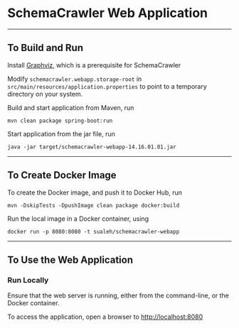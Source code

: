 # SchemaCrawler Web Application

-----

## To Build and Run

Install [Graphviz](http://www.graphviz.org), which is a prerequisite for SchemaCrawler

Modify `schemacrawler.webapp.storage-root` in `src/main/resources/application.properties` 
to point to a temporary directory on your system. 

Build and start application from Maven, run
```
mvn clean package spring-boot:run
```

Start application from the jar file, run
```
java -jar target/schemacrawler-webapp-14.16.01.01.jar
```

-----

## To Create Docker Image 

To create the Docker image, and push it to Docker Hub, run
```
mvn -DskipTests -DpushImage clean package docker:build 
```

Run the local image in a Docker container, using
```
docker run -p 8080:8080 -t sualeh/schemacrawler-webapp
```

-----

## To Use the Web Application 

### Run Locally

Ensure that the web server is running, either from the command-line,
or the Docker container.

To access the application, open a browser to
[http://localhost:8080](http://localhost:8080)
